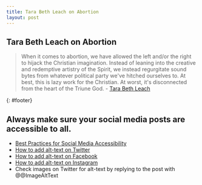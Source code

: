 ```yaml
---
title: Tara Beth Leach on Abortion
layout: post
---
```


## Tara Beth Leach on Abortion

> When it comes to abortion, we have allowed the left and/or the right to hijack the Christian imagination. Instead of leaning into the creative and redemptive artistry of the Spirit, we instead regurgitate sound bytes from whatever political party we've hitched ourselves to. At best, this is lazy work for the Christian. At worst, it's disconnected from the heart of the Triune God. - [Tara Beth Leach](https://twitter.com/TaraBeth82/status/1434244283171844099)




{: #footer}
## Always make sure your social media posts are accessible to all.
* [Best Practices for Social Media Accessibility](https://publish.illinois.edu/accessibility-training/2019/11/05/best-practices-for-social-media-accessibility/)
* [How to add alt-text on Twitter](https://publish.illinois.edu/accessibility-training/2019/11/11/how-to-add-alt-text-on-twitter/)
* [How to add alt-text on Facebook](https://publish.illinois.edu/accessibility-training/2019/11/11/how-to-add-alt-text-in-facebook/)
* [How to add alt-text on Instagram](https://accessnow.com/blog/how-to-add-alt-text-to-instagram-photos/)
* Check images on Twitter for alt-text by replying to the post with @@ImageAltText 

